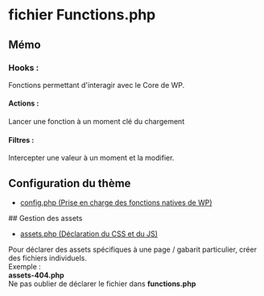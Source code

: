# fichier Functions.php

## Mémo 

### Hooks :
Fonctions permettant d'interagir avec le Core de WP.

#### Actions :
Lancer une fonction à un moment clé du chargement

#### Filtres :
Intercepter une valeur à un moment et la modifier.

## Configuration du thème

- [config.php (Prise en charge des fonctions natives de WP)](../../inc/config.php)

## Gestion des assets

- [assets.php (Déclaration du CSS et du JS)](../../inc/assets.php)

Pour déclarer des assets spécifiques à une page / gabarit particulier, créer des fichiers individuels.  
Exemple :   
__assets-404.php__  
Ne pas oublier de déclarer le fichier dans __functions.php__